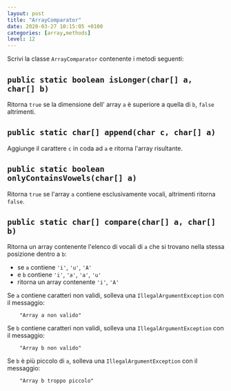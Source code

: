 ```yaml
---
layout: post
title: "ArrayComparator"
date: 2020-03-27 10:15:05 +0100
categories: [array,methods]
level: 12
---
```


Scrivi la classe `ArrayComparator` contenente i metodi seguenti:

## `public static boolean isLonger(char[] a, char[] b)`

Ritorna `true` se la dimensione dell' array `a` è superiore a quella di `b`, `false` altrimenti.

## `public static char[] append(char c, char[] a)`

Aggiunge  il carattere `c` in coda ad `a` e ritorna l'array risultante.

## `public static boolean onlyContainsVowels(char[] a)`

Ritorna `true` se l'array `a` contiene esclusivamente vocali, altrimenti ritorna `false`.

## `public static char[] compare(char[] a, char[] b)`

Ritorna un array contenente l'elenco di vocali di `a` che si trovano nella stessa posizione dentro a `b`:
	
-  se `a` contiene `'i'`, `'u'`, `'A'`
-  e `b` contiene `'i'`, `'a'`, `'a'`, `'u'`
-  ritorna un array contenente `'i'`, `'A'`

Se `a` contiene caratteri non validi, solleva una `IllegalArgumentException` con il messaggio: 
	
		"Array a non valido"

Se `b` contiene caratteri non validi, solleva una `IllegalArgumentException` con il messaggio: 
	
		"Array b non valido"
		
Se `b` è più piccolo di `a`, solleva una `IllegalArgumentException` con il messaggio: 
	
		"Array b troppo piccolo"	

